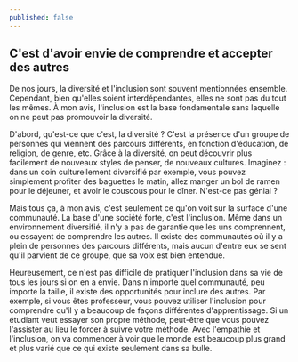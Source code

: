 ```yaml
---
published: false
---
```

## C'est d'avoir envie de comprendre et accepter des autres

De nos jours, la diversité et l'inclusion sont souvent mentionnées ensemble. Cependant, bien qu'elles soient interdépendantes, elles ne sont pas du tout les mêmes. À mon avis, l'inclusion est la base fondamentale sans laquelle on ne peut pas promouvoir la diversité.

D'abord, qu'est-ce que c'est, la diversité ? C'est la présence d'un groupe de personnes qui viennent des parcours différents, en fonction d'éducation, de religion, de genre, etc. Grâce à la diversité, on peut découvrir plus facilement de nouveaux styles de penser, de nouveaux cultures. Imaginez : dans un coin culturellement diversifié par exemple, vous pouvez simplement profiter des baguettes le matin, allez manger un bol de ramen pour le déjeuner, et avoir le couscous pour le dîner. N'est-ce pas génial ?

Mais tous ça, à mon avis, c'est seulement ce qu'on voit sur la surface d'une communauté. La base d'une société forte, c'est l'inclusion. Même dans un environnement diversifié, il n'y a pas de garantie que les uns comprennent, ou essayent de comprendre les autres. Il existe des communautés où il y a plein de personnes des parcours différents, mais aucun d'entre eux se sent qu'il parvient de ce groupe, que sa voix est bien entendue.

Heureusement, ce n'est pas difficile de pratiquer l'inclusion dans sa vie de tous les jours si on en a envie. Dans n'importe quel communauté, peu importe la taille, il existe des opportunités pour inclure des autres. Par exemple, si vous êtes professeur, vous pouvez utiliser l'inclusion pour comprendre qu'il y a beaucoup de façons différentes d'apprentissage. Si un étudiant veut essayer son propre méthode, peut-être que vous pouvez l'assister au lieu le forcer à suivre votre méthode.  Avec l'empathie et l'inclusion, on va commencer à voir que le monde est beaucoup plus grand et plus varié que ce qui existe seulement dans sa bulle.
